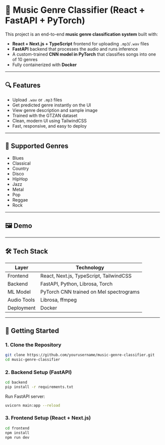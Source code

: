 # 🎵 Music Genre Classifier (React + FastAPI + PyTorch)

This project is an end-to-end **music genre classification system** built with:

- **React + Next.js + TypeScript** frontend for uploading `.mp3`/`.wav` files
- **FastAPI** backend that processes the audio and runs inference
- A custom-trained **CNN model in PyTorch** that classifies songs into one of 10 genres
- Fully containerized with **Docker**

---

## 🔍 Features

- Upload `.wav` or `.mp3` files
- Get predicted genre instantly on the UI
- View genre description and sample image
- Trained with the GTZAN dataset
- Clean, modern UI using TailwindCSS
- Fast, responsive, and easy to deploy

---

## 🧠 Supported Genres

- Blues
- Classical
- Country
- Disco
- HipHop
- Jazz
- Metal
- Pop
- Reggae
- Rock

---

## 🖼️ Demo



---

## 🛠 Tech Stack

| Layer        | Technology                  |
|-------------|-----------------------------|
| Frontend     | React, Next.js, TypeScript, TailwindCSS |
| Backend      | FastAPI, Python, Librosa, Torch |
| ML Model     | PyTorch CNN trained on Mel spectrograms |
| Audio Tools  | Librosa, ffmpeg             |
| Deployment   | Docker        |

---

## 🚀 Getting Started

### 1. Clone the Repository

```bash
git clone https://github.com/yourusername/music-genre-classifier.git
cd music-genre-classifier
```

### 2. Backend Setup (FastAPI)

```bash
cd backend
pip install -r requirements.txt
```

Run FastAPI server:

```bash
uvicorn main:app --reload
```

### 3. Frontend Setup (React + Next.js)

```bash
cd frontend
npm install
npm run dev
```